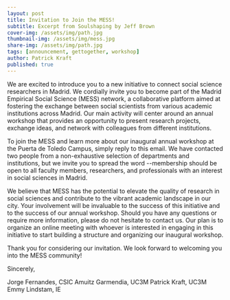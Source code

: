 ```yaml
---
layout: post
title: Invitation to Join the MESS!
subtitle: Excerpt from Soulshaping by Jeff Brown
cover-img: /assets/img/path.jpg
thumbnail-img: /assets/img/mess.jpg
share-img: /assets/img/path.jpg
tags: [announcement, gettogether, workshop]
author: Patrick Kraft
published: true
---
```



We are excited to introduce you to a new initiative to connect social science researchers in Madrid. We cordially invite you to become part of the Madrid Empirical Social Science (MESS) network, a collaborative platform aimed at fostering the exchange between social scientists from various academic institutions across Madrid. Our main activity will center around an annual workshop that provides an opportunity to present research projects, exchange ideas, and network with colleagues from different institutions.

To join the MESS and learn more about our inaugural annual workshop at the Puerta de Toledo Campus, simply reply to this email. We have contacted two people from a non-exhaustive selection of departments and institutions, but we invite you to spread the word --membership should be open to all faculty members, researchers, and professionals with an interest in social sciences in Madrid.

We believe that MESS has the potential to elevate the quality of research in social sciences and contribute to the vibrant academic landscape in our city. Your involvement will be invaluable to the success of this initiative and to the success of our annual workshop. Should you have any questions or require more information, please do not hesitate to contact us. Our plan is to organize an online meeting with whoever is interested in engaging in this initiative to start building a structure and organizing our inaugural workshop.

Thank you for considering our invitation. We look forward to welcoming you into the MESS community!

Sincerely,

Jorge Fernandes, CSIC
Amuitz Garmendia, UC3M
Patrick Kraft, UC3M
Emmy Lindstam, IE
